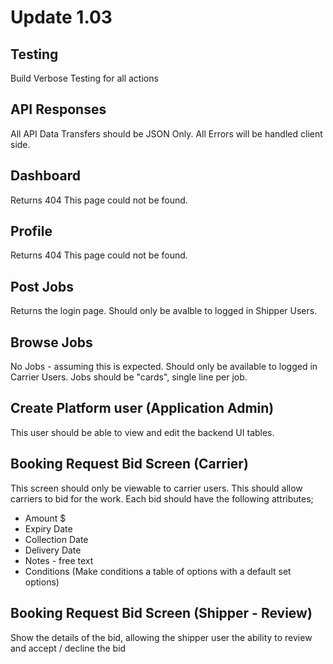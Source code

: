 # Update 1.03

## Testing

Build Verbose Testing for all actions

## API Responses

All API Data Transfers should be JSON Only.
All Errors will be handled client side.

## Dashboard

Returns 404 This page could not be found.

## Profile

Returns 404 This page could not be found.

## Post Jobs

Returns the login page.
Should only be avalble to logged in Shipper Users.

## Browse Jobs

No Jobs - assuming this is expected.
Should only be available to logged in Carrier Users.
Jobs should be "cards", single line per job.

## Create Platform user (Application Admin)

This user should be able to view and edit the backend UI tables.

## Booking Request Bid Screen (Carrier)

This screen should only be viewable to carrier users.
This should allow carriers to bid for the work.
Each bid should have the following attributes;

- Amount $
- Expiry Date
- Collection Date
- Delivery Date
- Notes - free text
- Conditions (Make conditions a table of options with a default set options)

## Booking Request Bid Screen (Shipper - Review)

Show the details of the bid, allowing the shipper user the ability to review and accept / decline the bid
